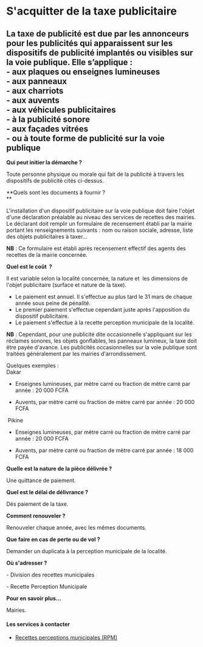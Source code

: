 # S'acquitter de la taxe publicitaire

La taxe de publicité est due par les annonceurs pour les publicités qui apparaissent sur les dispositifs de publicité implantés ou visibles sur la voie publique. Elle s’applique :  
\- aux plaques ou enseignes lumineuses  
\- aux panneaux  
\- aux charriots  
\- aux auvents  
\- aux véhicules publicitaires  
\- à la publicité sonore  
\- aux façades vitrées  
\- ou à toute forme de publicité sur la voie publique
-------------------------------------------------------------------------------------------------------------------------------------------------------------------------------------------------------------------------------------------------------------------------------------------------------------------------------------------------------------------------------------------------------------------------------

**Qui peut initier la démarche ?**

Toute personne physique ou morale qui fait de la publicité à travers les dispositifs de publicité cités ci-dessus.

**Quels sont les documents à fournir ?  
**

L'installation d'un dispositif publicitaire sur la voie publique doit faire l'objet d'une déclaration préalable au niveau des services de recettes des mairies. Le déclarant doit remplir un formulaire de recensement établi par la mairie portant les renseignements suivants : nom ou raison sociale, adresse, liste des objets publicitaires à taxer…

**NB** : Ce formulaire est établi après recensement effectif des agents des recettes de la mairie concernée.

**Quel est le coût  ?**

Il est variable selon la localité concernée, la nature et  les dimensions de l'objet publicitaire (surface et nature de la taxe).  
  

*   Le paiement est annuel. Il s'effectue au plus tard le 31 mars de chaque année sous peine de pénalité.
*   Le premier paiement s'effectue cependant juste après l'apposition du dispositif publicitaire.
*   Le paiement s'effectue à la recette perception municipale de la localité.

**NB** : Cependant, pour une publicité dite occasionnelle s'appliquant sur les réclames sonores, les objets gonflables, les panneaux lumineux, la taxe doit être payée d'avance. Les publicités occasionnelles sur la voie publique sont traitées généralement par les mairies d'arrondissement.  
  
Quelques exemples :  
Dakar

*   Enseignes lumineuses, par mètre carré ou fraction de mètre carré par année : 20 000 FCFA
    
*   Auvents, par mètre carré ou fraction de mètre carré par année : 20 000 FCFA
    

 Pikine

*   Enseignes lumineuses, par mètre carré ou fraction de mètre carré par année : 20 000 FCFA
    
*   Auvents, par mètre carré ou fraction de mètre carré par année : 18 000 FCFA
    

**Quelle est la nature de la pièce délivrée ?**

Une quittance de paiement.

**Quel est le délai de délivrance ?**

Dés paiement de la taxe.  

**Comment renouveler ?**

Renouveler chaque année, avec les mêmes documents.

**Que faire en cas de perte ou de vol ?**

Demander un duplicata à la perception municipale de la localité.

**Où s'adresser ?**

\- Division des recettes municipales

\- Recette Perception Municipale

**Pour en savoir plus...**

Mairies.

#### Les services à contacter

*   [Recettes perceptions municipales (RPM)](../../../services/recettes-perceptions-municipales-rpm.md)